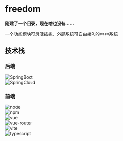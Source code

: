 # freedom
**刚建了一个目录，现在啥也没有......**  


一个功能模块可灵活插拔，外部系统可自由接入的sass系统


## 技术栈
### 后端
![SpringBoot](https://img.shields.io/badge/Spring%20Boot-v3.1.4-6DB33F.svg?logo=springboot)  
![SpringCloud](https://img.shields.io/badge/Spring%20Cloud-v2022.0.4-6DB33F.svg?logo=spring)  
### 前端
![node](https://img.shields.io/badge/Node.js-v18.17.1-339933.svg?logo=nodedotjs)  
![npm](https://img.shields.io/badge/npm-v10.1.0-CB3837.svg?logo=npm)  
![vue](https://img.shields.io/badge/vue-v3.3.4-4FC08D.svg?logo=vuedotjs)  
![vue-router](https://img.shields.io/badge/vue%20router-v4.2.5-4FC08D.svg?logo=vuedotjs)  
![vite](https://img.shields.io/badge/vite-v4.4.5-646CFF.svg?logo=vite)  
![typescript](https://img.shields.io/badge/typescript-v5.0.2-3178C6.svg?logo=typescript)

